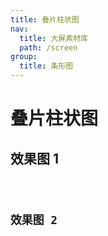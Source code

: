 ```yaml
---
title: 叠片柱状图
nav:
  title: 大屏素材库
  path: /screen
group:
  title: 条形图
---
```


# 叠片柱状图

## 效果图 1

<code src="../../../example/SliceBarDemo/demo1.tsx" background="#040727">

## 效果图 2

<code src="../../../example/SliceBarDemo/demo2.tsx" background="#040727">
